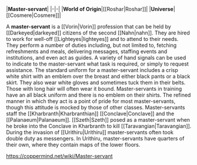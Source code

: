 |**Master-servant**|
|-|-|
|**World of Origin**|[[Roshar\|Roshar]]|
|**Universe**|[[Cosmere\|Cosmere]]|

A **master-servant** is a [[Vorin\|Vorin]] profession that can be held by [[Darkeyed\|darkeyed]] citizens of the second [[Nahn\|nahn]]. They are hired to work for well-off [[Lighteyes\|lighteyes]] and to attend to their needs. They perform a number of duties including, but not limited to, fetching refreshments and meals, delivering messages, staffing events and institutions, and even act as guides. A variety of hand signals can be used to indicate to the master-servant what task is required, or simply to request assistance.
The standard uniform for a master-servant includes a crisp white shirt with an emblem over the breast and either black pants or a black skirt.  They also wear white gloves and sometimes tuck them in their belts. Those with long hair will often wear it bound. Master-servants in training have an all black uniform and there is no emblem on their shirts. The refined manner in which they act is a point of pride for most master-servants, though this attitude is mocked by those of other classes.
Master-servants staff the [[Kharbranth\|Kharbranthian]] [[Conclave\|Conclave]] and the [[Palanaeum\|Palanaeum]].
[[Szeth\|Szeth]] posed as a master-servant when he broke into the Conclave in Kharbranth to kill [[Taravangian\|Taravangian]].
During the invasion of [[Urithiru\|Urithiru]] master-servants often took double duty as messengers.
In Urithiru, master-servants have quarters of their own, where they contain maps of the lower floors.



https://coppermind.net/wiki/Master-servant